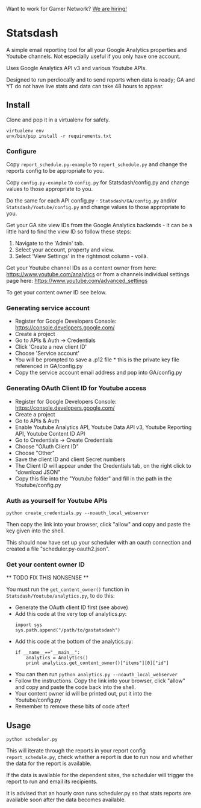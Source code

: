 Want to work for Gamer Network? [We are
hiring!](http://www.gamesindustry.biz/jobs/gamer-network)

# Statsdash

A simple email reporting tool for all your Google Analytics properties and
Youtube channels.  Not especially useful if you only have one account.

Uses Google Analytics API v3 and various Youtube APIs.

Designed to run perdiocally and to send reports when data is ready; GA and YT
do not have live stats and data can take 48 hours to appear.

## Install

Clone and pop it in a virtualenv for safety.

```shell
virtualenv env
env/bin/pip install -r requirements.txt
```

### Configure

Copy `report_schedule.py-example` to `report_schedule.py` and change the
reports config to be appropriate to you.

Copy `config.py-example` to `config.py` for Statsdash/config.py and change
values to those appropriate to you. 

Do the same for each API config.py - `Statsdash/GA/config.py` and/or
`Statsdash/Youtube/config.py` and change values to those appropriate to you. 

Get your GA site view IDs from the Google Analytics backends - it can be a
little hard to find the view ID so follow these steps:

1. Navigate to the 'Admin' tab.
1. Select your account, property and view.
1. Select 'View Settings' in the rightmost column - voilà.

Get your Youtube channel IDs as a content owner from here:
https://www.youtube.com/analytics or from a channels individual settings page
here: https://www.youtube.com/advanced_settings

To get your content owner ID see below.

### Generating service account

* Register for Google Developers Console:
  https://console.developers.google.com/
* Create a project
* Go to APIs & Auth -> Credentials
* Click 'Create a new client ID'
* Choose 'Service account'
* You will be prompted to save a .p12 file * this is the private key file
  referenced in GA/config.py
* Copy the service account email address and pop into GA/config.py

### Generating OAuth Client ID for Youtube access

* Register for Google Developers Console:
  https://console.developers.google.com/
* Create a project
* Go to APIs & Auth
* Enable Youtube Analytics API, Youtube Data API v3, Youtube Reporting API,
  Youtube Content ID API
* Go to Credentials -> Create Credentials
* Choose "OAuth Client ID"
* Choose "Other"
* Save the client ID and client Secret numbers
* The Client ID will appear under the Credentials tab, on the right click to
  "download JSON"
* Copy this file into the "Youtube folder" and fill in the path in the
  Youtube/config.py

### Auth as yourself for Youtube APIs

```
python create_credentials.py --noauth_local_webserver
```

Then copy the link into your browser, click "allow" and copy and paste the key
given into the shell. 

This should now have set up your scheduler with an oauth connection and created
a file "scheduler.py-oauth2.json".

### Get your content owner ID

** TODO FIX THIS NONSENSE ** 

You must run the `get_content_owner()` function in
`Statsdash/Youtube/analytics.py`, to do this:

* Generate the OAuth client ID first (see above)
* Add this code at the very top of analytics.py:
    ```  
    import sys
    sys.path.append("/path/to/gastatsdash")
    ```
* Add this code at the bottom of the analytics.py:
    ```  
    if __name__=="__main__":
        analytics = Analytics()
        print analytics.get_content_owner()["items"][0]["id"]
    ```
* You can then run ` python analytics.py --noauth_local_webserver `
* Follow the instructions. Copy the link into your browser, click "allow" and
  copy and paste the code back into the shell. 
* Your content owner id will be printed out, put it into the Youtube/config.py 
* Remember to remove these bits of code after! 

## Usage

```
python scheduler.py
```

This will iterate through the reports in your report config
`report_schedule.py`, check whether a report is due to run now and whether the
data for the report is available.

If the data is available for the dependent sites, the scheduler will trigger
the report to run and email its recipients.

It is advised that an hourly cron runs scheduler.py so that stats reports are
available soon after the data becomes available.
